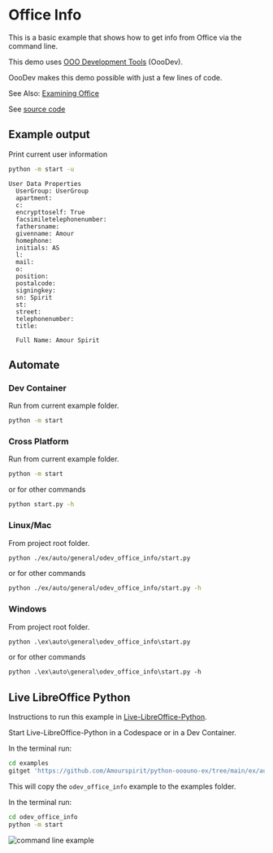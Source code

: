 # Office Info

This is a basic example that shows how to get info from Office via the command line.

This demo uses [OOO Development Tools](https://python-ooo-dev-tools.readthedocs.io/en/latest/) (OooDev).

OooDev makes this demo possible with just a few lines of code.

See Also: [Examining Office](https://python-ooo-dev-tools.readthedocs.io/en/latest/odev/part1/chapter03.html)

See [source code](./start.py)

## Example output

Print current user information

```sh
python -m start -u
```

```text
User Data Properties
  UserGroup: UserGroup
  apartment:
  c:
  encrypttoself: True
  facsimiletelephonenumber:
  fathersname:
  givenname: Amour
  homephone:
  initials: AS
  l:
  mail:
  o:
  position:
  postalcode:
  signingkey:
  sn: Spirit
  st:
  street:
  telephonenumber:
  title:

  Full Name: Amour Spirit
```

## Automate

### Dev Container

Run from current example folder.

```sh
python -m start
```

### Cross Platform

Run from current example folder.

```sh
python -m start
```

or for other commands

```sh
python start.py -h
```

### Linux/Mac

From project root folder.

```sh
python ./ex/auto/general/odev_office_info/start.py
```

or for other commands

```sh
python ./ex/auto/general/odev_office_info/start.py -h
```

### Windows

From project root folder.

```ps
python .\ex\auto\general\odev_office_info\start.py
```

or for other commands

```ps
python .\ex\auto\general\odev_office_info\start.py -h
```

## Live LibreOffice Python

Instructions to run this example in [Live-LibreOffice-Python](https://github.com/Amourspirit/live-libreoffice-python).

Start Live-LibreOffice-Python in a Codespace or in a Dev Container.

In the terminal run:

```bash
cd examples
gitget 'https://github.com/Amourspirit/python-ooouno-ex/tree/main/ex/auto/general/odev_office_info'
```

This will copy the `odev_office_info` example to the examples folder.

In the terminal run:

```bash
cd odev_office_info
python -m start
```

![command line example](https://user-images.githubusercontent.com/4193389/179056343-deafd3b5-c16e-45fa-9e2d-c95a0dc6b71e.gif)
